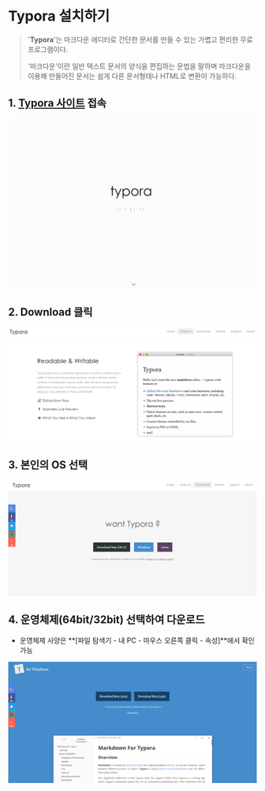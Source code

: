 # Typora 설치하기

> '**Typora**'는 마크다운 에디터로 간단한 문서를 만들 수 있는 가볍고 편리한 무료 프로그램이다.
>
> '마크다운'이란 일반 텍스트 문서의 양식을 편집하는 문법을 말하며 마크다운을 이용해 만들어진 문서는 쉽게 다른 문서형태나 HTML로 변환이 가능하다.

## 1. [Typora 사이트](https://typora.io/) 접속

![image-20200505160936372](images/image-20200505160936372.png)

## 2. Download 클릭

![image-20200505161355427](images/image-20200505161355427.png)

## 3. 본인의 OS 선택

![image-20200505162208760](images/image-20200505162208760.png)

## 4. 운영체제(64bit/32bit) 선택하여 다운로드 

* 운영체제 사양은 **[파일 탐색기 - 내 PC - 마우스 오른쪽 클릭 - 속성]**에서 확인 가능

![image-20200505162247197](images/image-20200505162247197.png)